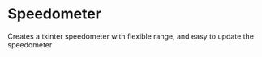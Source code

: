 # Speedometer
Creates a tkinter speedometer with flexible range, and easy to update the speedometer
